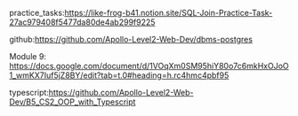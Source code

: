 practice_tasks:https://like-frog-b41.notion.site/SQL-Join-Practice-Task-27ac979408f5477da80de4ab299f9225

github:https://github.com/Apollo-Level2-Web-Dev/dbms-postgres


Module 9: https://docs.google.com/document/d/1VOqXm0SM95hiY80o7c6mkHxOJoO1_wmKX7Iuf5jZ8BY/edit?tab=t.0#heading=h.rc4hmc4pbf95



typescript:https://github.com/Apollo-Level2-Web-Dev/B5_CS2_OOP_with_Typescript
